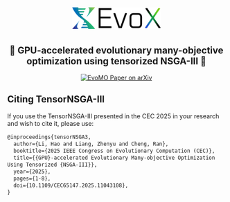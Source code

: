 <h1 align="center">
  <a href="https://github.com/EMI-Group/evox">
  <picture>
    <source media="(prefers-color-scheme: dark)" srcset="../images/evox_logo_dark.png">
    <source media="(prefers-color-scheme: light)" srcset="../images/evox_logo_light.png">
      <img alt="EvoX Logo" height="50" src="../images/evox_logo_light.png">
  </picture>
  </a>
  <br>
</h1>

<h2 align="center">
🌟 GPU-accelerated evolutionary many-objective optimization using tensorized NSGA-III 🌟
</h2>

<div align="center">
  <a href="https://arxiv.org/abs/2504.06067">
    <img src="https://img.shields.io/badge/paper-arxiv-red?style=for-the-badge" alt="EvoMO Paper on arXiv">
  </a>
</div>



## Citing TensorNSGA-III

If you use the TensorNSGA-III presented in the CEC 2025 in your research and wish to cite it, please use:
```
@inproceedings{tensorNSGA3,
  author={Li, Hao and Liang, Zhenyu and Cheng, Ran},
  booktitle={2025 IEEE Congress on Evolutionary Computation (CEC)}, 
  title={{GPU}-accelerated Evolutionary Many-objective Optimization Using Tensorized {NSGA-III}}, 
  year={2025},
  pages={1-8},
  doi={10.1109/CEC65147.2025.11043108},
}
```

